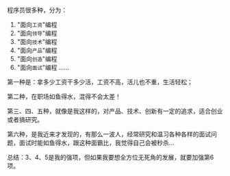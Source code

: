 程序员很多种，分为：

1. "面向`工资`"编程
2. "面向`领导`"编程
3. "面向`技术`"编程
4. "面向`产品`"编程
5. "面向`创造`"编程
6. "面向`面试`"编程
 ……

第一种是：拿多少工资干多少活，工资不高，活儿也不重，生活轻松；

第二种，在职场如鱼得水，混得不会太差！

第三、四、五种，就像是我这样的，对产品、技术、创新有一定的追求，适合创业或者搞研究。

第六种，是我近来才发现的，有那么一波人，经常研究和温习各种各样的面试问题，面试时能如鱼得水，跟这种面霸比，我觉得自己会被秒杀…

总结：3、4、5是我的强项，但如果我要想全方位无死角的发展，就要加强第6项。